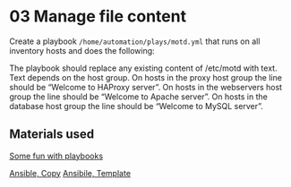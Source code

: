 # 03 Manage file content

Create a playbook ```/home/automation/plays/motd.yml``` that runs on all inventory hosts and does the following:

The playbook should replace any existing content of /etc/motd with text. Text depends on the host group.
On hosts in the proxy host group the line should be “Welcome to HAProxy server”.
On hosts in the webservers host group the line should be “Welcome to Apache server”.
On hosts in the database host group the line should be “Welcome to MySQL server”.

## Materials used

[Some fun with playbooks](https://tunnelix.com/some-funs-with-ansible-playbooks/)

[Ansible, Copy](https://docs.ansible.com/ansible/latest/collections/ansible/windows/win_copy_module.html)
[Ansibile, Template](https://docs.ansible.com/ansible/latest/collections/ansible/builtin/template_module.html)
